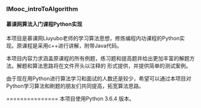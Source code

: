 ###  IMooc_introToAlgorithm
####  慕课网算法入门课程Python实现
本项目是慕课网Liuyubo老师的学习算法思想，修炼编程内功课程的Python实现。原课程是采用c++进行讲解，附带Java代码。  

本项目内容力求涵盖原课程的所有例题，练习题和提高题并给出更加丰富的解题方法。解题和算法思路将在文件开头以注释的
形式提供，并提供简单的测试案例。  

由于现在用Python进行算法学习和面试的人数还是较少，希望可以通过本项目对Python学习算法和刷题的朋友们共同提高，拓宽算法思路。

===============
本项目使用Python 3.6.4 版本。
